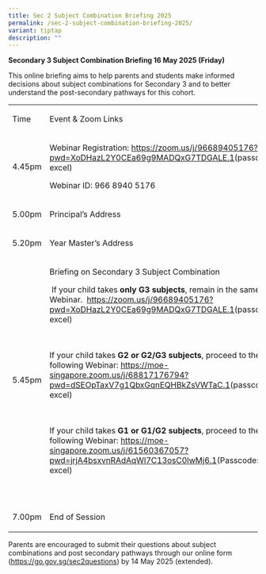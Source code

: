 ```yaml
---
title: Sec 2 Subject Combination Briefing 2025
permalink: /sec-2-subject-combination-briefing-2025/
variant: tiptap
description: ""
---
```

<p><strong>Secondary 3 Subject Combination Briefing 16 May 2025 (Friday)</strong>
</p>
<p>This online briefing aims to help parents and students make informed decisions
about subject combinations for Secondary 3 and to better understand the
post-secondary pathways for this cohort.</p>
<table style="minWidth: 50px">
<colgroup>
<col>
<col>
</colgroup>
<tbody>
<tr>
<td rowspan="1" colspan="1">
<p>Time</p>
</td>
<td rowspan="1" colspan="1">
<p>Event &amp; Zoom Links</p>
</td>
</tr>
<tr>
<td rowspan="1" colspan="1">
<p>4.45pm</p>
</td>
<td rowspan="1" colspan="1">
<p>Webinar Registration: <a href="https://zoom.us/j/96689405176?pwd=XoDHazL2Y0CEa69g9MADQxG7TDGALE.1" rel="noopener noreferrer nofollow" target="_blank">https://zoom.us/j/96689405176?pwd=XoDHazL2Y0CEa69g9MADQxG7TDGALE.1</a>(passcode:
excel)</p>
<p></p>
<p>Webinar ID: 966 8940 5176</p>
</td>
</tr>
<tr>
<td rowspan="1" colspan="1">
<p>5.00pm</p>
</td>
<td rowspan="1" colspan="1">
<p>Principal’s Address</p>
</td>
</tr>
<tr>
<td rowspan="1" colspan="1">
<p>5.20pm</p>
</td>
<td rowspan="1" colspan="1">
<p>Year Master’s Address</p>
</td>
</tr>
<tr>
<td rowspan="1" colspan="1">
<p>5.45pm</p>
</td>
<td rowspan="1" colspan="1">
<p>Briefing on Secondary 3 Subject Combination</p>
<p></p>
<p>&nbsp;If your child takes <strong>only G3 subjects</strong>, remain in
the same Webinar.&nbsp; <a href="https://zoom.us/j/96689405176?pwd=XoDHazL2Y0CEa69g9MADQxG7TDGALE.1" rel="noopener noreferrer nofollow" target="_blank">https://zoom.us/j/96689405176?pwd=XoDHazL2Y0CEa69g9MADQxG7TDGALE.1</a>(passcode:
excel)</p>
<p>&nbsp;</p>
<p>If your child takes <strong>G2 or G2/G3 subjects</strong>, proceed to the
following Webinar: <a href="https://moe-singapore.zoom.us/j/68817176794?pwd=dSEOpTaxV7g1QbxGqnEQHBkZsVWTaC.1" rel="noopener noreferrer nofollow" target="_blank">https://moe-singapore.zoom.us/j/68817176794?pwd=dSEOpTaxV7g1QbxGqnEQHBkZsVWTaC.1</a>(passcode:
excel)</p>
<p>&nbsp;</p>
<p>If your child takes<strong> G1 or G1/G2 subjects</strong>, proceed to
the following Webinar: <a href="https://moe-singapore.zoom.us/j/61560367057?pwd=jrjA4bsxvnRAdAqWl7C13osC0lwMj6.1" rel="noopener noreferrer nofollow" target="_blank">https://moe-singapore.zoom.us/j/61560367057?pwd=jrjA4bsxvnRAdAqWl7C13osC0lwMj6.1</a>(Passcode:
excel)</p>
<p>&nbsp;</p>
</td>
</tr>
<tr>
<td rowspan="1" colspan="1">
<p>7.00pm</p>
</td>
<td rowspan="1" colspan="1">
<p>End of Session</p>
</td>
</tr>
</tbody>
</table>
<p></p>
<p>Parents are encouraged to submit their questions about subject combinations
and post secondary pathways through our online form (<a href="https://go.gov.sg/sec2questions" rel="noopener noreferrer nofollow" target="_blank"><u>https://go.gov.sg/sec2questions</u></a>)
by 14 May 2025 (extended).</p>